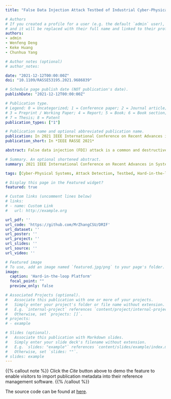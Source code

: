 ```yaml
---
title: "False Data Injection Attack Testbed of Industrial Cyber-Physical Systems of Process Industry and A Detection Application"

# Authors
# If you created a profile for a user (e.g. the default `admin` user), write the username (folder name) here 
# and it will be replaced with their full name and linked to their profile.
authors:
- admin
- Wenfeng Deng
- Keke Huang
- Chunhua Yang

# Author notes (optional)
# author_notes:

date: "2021-12-12T00:00:00Z"
doi: "10.1109/RASSE53195.2021.9686839"

# Schedule page publish date (NOT publication's date).
publishDate: "2021-12-12T00:00:00Z"

# Publication type.
# Legend: 0 = Uncategorized; 1 = Conference paper; 2 = Journal article;
# 3 = Preprint / Working Paper; 4 = Report; 5 = Book; 6 = Book section;
# 7 = Thesis; 8 = Patent
publication_types: ["1"]

# Publication name and optional abbreviated publication name.
publication: In 2021 IEEE International Conference on Recent Advances in Systems Science and Engineering (RASSE)
publication_short: In *IEEE RASSE 2021*

abstract: False data injection (FDI) attack is a common and destructive attack method in Industrial Cyber-Physical Systems (ICPSs), which is mounted in the cyber layer, compromises the measurement data and interferes the physical system at last, especially in the process industry and smart grid. In response, researchers developed many detection method rely on simulation, but the real situations are not ideal simulation environment. This leads to situation in which the high-level methods cannot applied to industrial sites directly. In this paper, we design a testbed of process industry, which is a hardware-in-the-loop platform, to simulate the real industrial production and applied a FDI attack on the platform. The physical process is simulated by a host, and the cyber items are real industrial controller or engineer station. Next, we design an efficient FDI attack detection method, DRIF. Based on our proposed framework, the optimal potential features of high-dimensional industrial process data can be fully extracted, which is conducive to the stage of accurate detection. In addition, it makes our proposed method practicable in real-world scenarios where data instances in normal condition can be used for model training only. The proposed method is applied on the designed platform, and the promising case studies show our framework can achieve satisfactory detection performance, which sheds light on the industrial security to some extent.

# Summary. An optional shortened abstract.
summary: 2021 IEEE International Conference on Recent Advances in Systems Science and Engineering (RASSE)

tags: [Cyber-Physical Systems, Attack Detection, Testbed, Hard-in-the-loop Platform]

# Display this page in the Featured widget?
featured: true

# Custom links (uncomment lines below)
# links:
# - name: Custom Link
#   url: http://example.org

url_pdf: ''
url_code: 'https://github.com/MrZhangCSU/DRIF'
url_dataset: ''
url_poster: ''
url_project: ''
url_slides: ''
url_source: ''
url_video: ''

# Featured image
# To use, add an image named `featured.jpg/png` to your page's folder. 
image:
  caption: 'Hard-in-the-loop Platform'
  focal_point: ""
  preview_only: false

# Associated Projects (optional).
#   Associate this publication with one or more of your projects.
#   Simply enter your project's folder or file name without extension.
#   E.g. `internal-project` references `content/project/internal-project/index.md`.
#   Otherwise, set `projects: []`.
# projects:
# - example

# Slides (optional).
#   Associate this publication with Markdown slides.
#   Simply enter your slide deck's filename without extension.
#   E.g. `slides: "example"` references `content/slides/example/index.md`.
#   Otherwise, set `slides: ""`.
# slides: example
---
```


{{% callout note %}}
Click the *Cite* button above to demo the feature to enable visitors to import publication metadata into their reference management software.
{{% /callout %}}

The source code can be found at [here](https://github.com/MrZhangCSU/DRIF).
